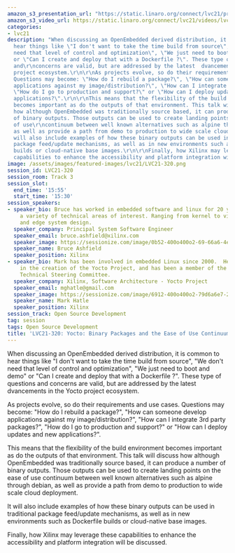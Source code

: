 ```yaml
---
amazon_s3_presentation_url: "https://static.linaro.org/connect/lvc21/presentations/lvc21-320.pdf"
amazon_s3_video_url: https://static.linaro.org/connect/lvc21/videos/lvc21-320.mp4
categories:
- lvc21
description: "When discussing an OpenEmbedded derived distribution, it is common to
  hear things like \"I don't want to take the time build from source\", \"We don't
  need that level of control and optimization\", \"We just need to boot and demo\"
  or \"Can I create and deploy that with a Dockerfile ?\". These type of questions
  and\r\nconcerns are valid, but are addressed by the latest  dvancements in the Yocto
  project ecosystem.\r\n\r\nAs projects evolve, so do their requirements and use cases.
  Questions may become: \"How do I rebuild a package?\", \"How can someone develop
  applications against my image/distribution?\", \"How can I integrate 3rd party packages?\",
  \"How do I go to production and support?\" or \"How can I deploy updates and\r\nnew
  applications?\".\r\n\r\nThis means that the flexibility of the build environment
  becomes important as do the outputs of that environment. This talk will discuss
  how although OpenEmbedded was traditionally source based, it can produce a number
  of binary outputs. Those outputs can be used to create landing points on the ease
  of use\r\ncontinuum between well known alternatives such as alpine through debian,
  as well as provide a path from demo to production to wide scale cloud deployment.\r\n\r\nIt
  will also include examples of how these binary outputs can be used in traditional
  package feed/update mechanisms, as well as in new environments such as Dockerfile
  builds or cloud-native base images.\r\n\r\nFinally, how Xilinx may leverage these
  capabilities to enhance the accessibility and platform integration will be discussed.\r\n"
image: /assets/images/featured-images/lvc21/LVC21-320.png
session_id: LVC21-320
session_room: Track 3
session_slot:
  end_time: '15:55'
  start_time: '15:30'
session_speakers:
- speaker_bio: Bruce has worked in embedded software and linux for 20 years and has
    a variety of technical areas of interest. Ranging from kernel to virtualization/containers
    and edge system design.
  speaker_company: Principal System Software Engineer
  speaker_email: bruce.ashfield@xilinx.com
  speaker_image: https://sessionize.com/image/0b52-400o400o2-69-66a6-4ee9-a409-ae88ddd7ca3a.8b6a9aa8-47f4-4e30-98a0-d18d0dab0114.jpeg
  speaker_name: Bruce Ashfield
  speaker_position: Xilinx
- speaker_bio: Mark has been involved in embedded Linux since 2000.  He was involved
    in the creation of the Yocto Project, and has been a member of the OpenEmbedded
    Technical Steering Committee.
  speaker_company: Xilinx, Software Architecture - Yocto Project
  speaker_email: mghatle@gmail.com
  speaker_image: https://sessionize.com/image/6912-400o400o2-79d6a6e7-244c-41bd-816f-47e89af320b7.jpg
  speaker_name: Mark Hatle
  speaker_position: Xilinx
session_track: Open Source Development
tag: session
tags: Open Source Development
title: 'LVC21-320: Yocto: Binary Packages and the Ease of Use Continuum'
---
```


When discussing an OpenEmbedded derived distribution, it is common to hear things like "I don't want to take the time build from source", "We don't need that level of control and optimization", "We just need to boot and demo" or "Can I create and deploy that with a Dockerfile ?". These type of questions and
concerns are valid, but are addressed by the latest  dvancements in the Yocto project ecosystem.

As projects evolve, so do their requirements and use cases. Questions may become: "How do I rebuild a package?", "How can someone develop applications against my image/distribution?", "How can I integrate 3rd party packages?", "How do I go to production and support?" or "How can I deploy updates and
new applications?".

This means that the flexibility of the build environment becomes important as do the outputs of that environment. This talk will discuss how although OpenEmbedded was traditionally source based, it can produce a number of binary outputs. Those outputs can be used to create landing points on the ease of use
continuum between well known alternatives such as alpine through debian, as well as provide a path from demo to production to wide scale cloud deployment.

It will also include examples of how these binary outputs can be used in traditional package feed/update mechanisms, as well as in new environments such as Dockerfile builds or cloud-native base images.

Finally, how Xilinx may leverage these capabilities to enhance the accessibility and platform integration will be discussed.
